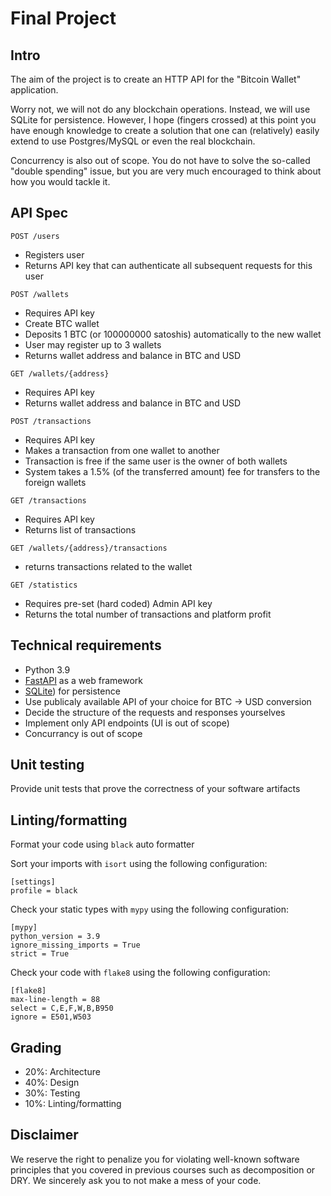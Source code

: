# Final Project

## Intro

The aim of the project is to create an HTTP API for the "Bitcoin Wallet" application.

Worry not, we will not do any blockchain operations. Instead, we will use SQLite for persistence. However, I hope (fingers crossed) at this point you have enough knowledge to create a solution that one can (relatively) easily extend to use Postgres/MySQL or even the real blockchain.

Concurrency is also out of scope. You do not have to solve the so-called "double spending" issue, but you are very much encouraged to think about how you would tackle it.

## API Spec

`POST /users`
  - Registers user
  - Returns API key that can authenticate all subsequent requests for this user

`POST /wallets`
  - Requires API key
  - Create BTC wallet 
  - Deposits 1 BTC (or 100000000 satoshis) automatically to the new wallet
  - User may register up to 3 wallets
  - Returns wallet address and balance in BTC and USD

`GET /wallets/{address}`
  - Requires API key
  - Returns wallet address and balance in BTC and USD

`POST /transactions`
  - Requires API key
  - Makes a transaction from one wallet to another
  - Transaction is free if the same user is the owner of both wallets
  - System takes a 1.5% (of the transferred amount) fee for transfers to the foreign wallets

`GET /transactions`
  - Requires API key
  - Returns list of transactions

`GET /wallets/{address}/transactions`
  - returns transactions related to the wallet

`GET /statistics`
  - Requires pre-set (hard coded) Admin API key
  - Returns the total number of transactions and platform profit

## Technical requirements
  
- Python 3.9
- [FastAPI](https://fastapi.tiangolo.com/) as a web framework
- [SQLite](https://docs.python.org/3/library/sqlite3.html)) for persistence
- Use publicaly available API of your choice for BTC -> USD conversion
- Decide the structure of the requests and responses yourselves
- Implement only API endpoints (UI is out of scope)
- Concurrancy is out of scope

## Unit testing

Provide unit tests that prove the correctness of your software artifacts

## Linting/formatting

Format your code using `black` auto formatter

Sort your imports with `isort` using the following configuration:

```
[settings]
profile = black
```

Check your static types with `mypy` using the following configuration:

```
[mypy]
python_version = 3.9
ignore_missing_imports = True
strict = True
```

Check your code with `flake8` using the following configuration:

```
[flake8]
max-line-length = 88
select = C,E,F,W,B,B950
ignore = E501,W503
```

## Grading

- 20%: Architecture
- 40%: Design
- 30%: Testing
- 10%: Linting/formatting

## Disclaimer

We reserve the right to penalize you for violating well-known software principles that you covered in previous courses such as decomposition or DRY. We sincerely ask you to not make a mess of your code.
